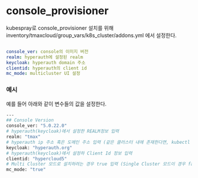 # console_provisioner

kubespray로 console_provisioner 설치를 위해 inventory/tmaxcloud/group_vars/k8s_cluster/addons.yml 에서 설정한다.

```yml

console_ver: console의 이미지 버전 
realm: hyperauth에 설정된 realm  
keycloak: hyperauth domain 주소 
clientid: hyperauth의 client id 
mc_mode: multicluster UI 설정 
```

### 예시

예를 들어 아래와 같이 변수들의 값을 설정한다.

```bash
---
## Console Version
console_ver: "5.0.22.0"
# hyperauth(keycloak)에서 설정한 REALM정보 입력
realm: "tmax"
# hyperauth ip 주소 혹은 도메인 주소 입력 (같은 클러스터 내에 존재한다면, kubectl get svc -n hyperauth hyperauth로 조회가능)
keycloak: "hyperauth.org"
# hyperauth(keycloak)에서 설정하 Client Id 정보 입력
clientid: "hypercloud5"
# Multi Cluster 모드로 설치하려는 경우 true 입력 (Single Cluster 모드이 경우 false)
mc_mode: "true"

```